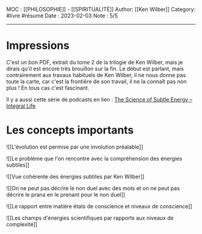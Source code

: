 MOC : [[PHILOSOPHIE]] - [[SPIRITUALITÉ]] 
Author: [[Ken Wilber]]
Category: #livre #résumé 
Date : 2023-02-03
Note : 5/5
***
# Impressions
C'est un bon PDF, extrait du tome 2 de la trilogie de Ken Wilber, mais je dirais qu'il est encore très brouillon sur la fin. Le début est parlant, mais contrairement aux travaux habituels de Ken Wilber, il ne nous donne pas toute la carte, car c'est la frontière de son travail, il ne la connaît pas non plus ! En tous cas c'est fascinant. 

Il y a aussi cette série de podcasts en lien : [The Science of Subtle Energy – Integral Life](https://integrallife.com/the-science-of-subtle-energy/)

# Les concepts importants

![[L'évolution est permise par une involution préalable]]



![[Le problème que l'on rencontre avec la compréhension des énergies subtiles]]



![[Vue cohérente des énergies subtiles par Ken Wilber]]


![[On ne peut pas décrire le non duel avec des mots et on ne peut pas décrire le prana en le prenant pour le non duel]]



![[Le rapport entre matière états de conscience et niveaux de conscience]]



![[Les champs d'énergies scientifiques par rapports aux niveaux de complexité]]
 
